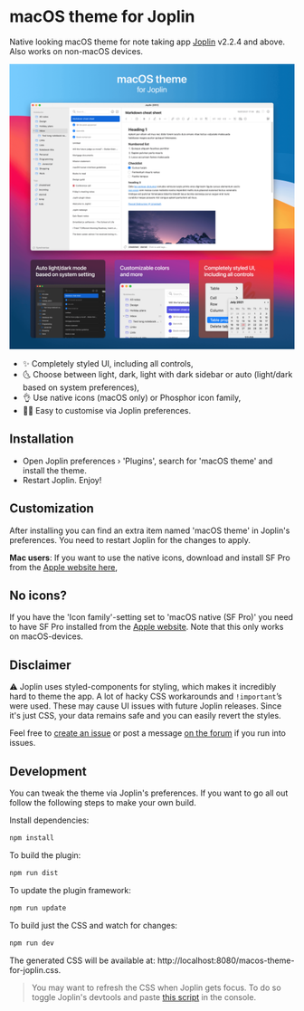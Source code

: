 # macOS theme for Joplin

Native looking macOS theme for note taking app [Joplin](https://joplinapp.org/) v2.2.4 and above. Also works on non-macOS devices.

![macOS theme for Joplin](/images/macos-theme-for-joplin.png)

- ✨ Completely styled UI, including all controls,
- 🌜 Choose between light, dark, light with dark sidebar or auto (light/dark based on system preferences),
- 👌 Use native icons (macOS only) or Phosphor icon family,
- 👨‍🎨 Easy to customise via Joplin preferences.

## Installation

- Open Joplin preferences › 'Plugins', search for 'macOS theme' and install the theme.
- Restart Joplin. Enjoy!

## Customization

After installing you can find an extra item named 'macOS theme' in Joplin's preferences. You need to restart Joplin for the changes to apply.

**Mac users**: If you want to use the native icons, download and install SF Pro from the [Apple website here](https://developer.apple.com/fonts/),

## No icons?

If you have the 'Icon family'-setting set to 'macOS native (SF Pro)' you need to have SF Pro installed from the [Apple website](https://developer.apple.com/fonts/). Note that this only works on macOS-devices.

## Disclaimer

⚠️ Joplin uses styled-components for styling, which makes it incredibly hard to theme the app. A lot of hacky CSS workarounds and `!important`’s were used. These may cause UI issues with future Joplin releases. Since it's just CSS, your data remains safe and you can easily revert the styles.

Feel free to [create an issue](https://github.com/ajilderda/joplin-macos-native-theme/issues) or post a message [on the forum](https://discourse.joplinapp.org/t/macos-theme-for-joplin/) if you run into issues.

## Development

You can tweak the theme via Joplin's preferences. If you want to go all out follow the following steps to make your own build.

Install dependencies:

```sh
npm install
```

To build the plugin:

```sh
npm run dist
```

To update the plugin framework:

```sh
npm run update
```

To build just the CSS and watch for changes:

```sh
npm run dev
```

The generated CSS will be available at: http://localhost:8080/macos-theme-for-joplin.css.

> You may want to refresh the CSS when Joplin gets focus. To do so toggle Joplin's devtools and paste [this script](https://gist.github.com/ajilderda/05caf6385501e1b32202e0414d00ed61) in the console.
